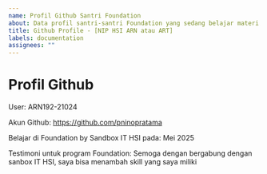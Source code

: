 ```yaml
---
name: Profil Github Santri Foundation
about: Data profil santri-santri Foundation yang sedang belajar materi Git
title: Github Profile - [NIP HSI ARN atau ART]
labels: documentation
assignees: ""
---
```


# Profil Github

User:
ARN192-21024

Akun Github:
https://github.com/pninopratama

Belajar di Foundation by Sandbox IT HSI pada:
Mei 2025

Testimoni untuk program Foundation:
Semoga dengan bergabung dengan sanbox IT HSI, saya bisa menambah skill yang saya miliki
